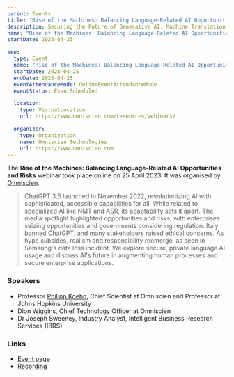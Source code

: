 ```yaml
---
parent: Events
title: "Rise of the Machines: Balancing Language-Related AI Opportunities and Risks"
description: Securing the Future of Generative AI, Machine Translation, Speech Recognition, NLP and AI Augmented Processes
name: "Rise of the Machines: Balancing Language-Related AI Opportunities and Risks"
startDate: 2023-04-25

seo:
  type: Event
  name: "Rise of the Machines: Balancing Language-Related AI Opportunities and Risks"
  startDate: 2023-04-25
  endDate: 2023-04-25
  eventAttendanceMode: OnlineEventAttendanceMode
  eventStatus: EventScheduled

  location:
    type: VirtualLocation
    url: https://www.omniscien.com/resources/webinars/

  organizer:
    type: Organization
    name: Omniscien Technologies
    url: https://www.omniscien.com
---
```


The **Rise of the Machines: Balancing Language-Related AI Opportunities and Risks** webinar took place online on 25 April 2023.
It was organised by [Omniscien](/companies#omniscien-technologies).

> ChatGPT 3.5 launched in November 2022, revolutionizing AI with sophisticated, accessible capabilities for all. While related to specialized AI like NMT and ASR, its adaptability sets it apart. The media spotlight highlighted opportunities and risks, with enterprises seizing opportunities and governments considering regulation. Italy banned ChatGPT, and many stakeholders raised ethical concerns. As hype subsides, realism and responsibility reemerge, as seen in Samsung's data loss incident. We explore secure, private language AI usage and discuss AI's future in augmenting human processes and secure enterprise applications.

### Speakers

- Professor [Philipp Koehn](/people/philipp-koehn), Chief Scientist at Omniscien and Professor at Johns Hopkins University
- Dion Wiggins, Chief Technology Officer at Omniscien
- Dr Joseph Sweeney, Industry Analyst, Intelligent Business Research Services (IBRS)


### Links

- [Event page](https://www.omniscien.com/resources/webinars/)
- [Recording](https://www.omniscien.com/resources/webinars/)
